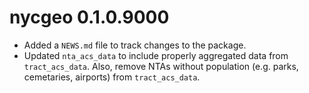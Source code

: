 # nycgeo 0.1.0.9000

* Added a `NEWS.md` file to track changes to the package.
* Updated `nta_acs_data` to include properly aggregated data from `tract_acs_data`. Also, remove NTAs without population (e.g. parks, cemetaries, airports) from `tract_acs_data`.
